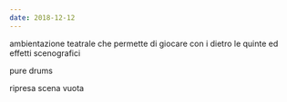```yaml
---
date: 2018-12-12
---
```

ambientazione teatrale che permette di giocare con i dietro le quinte ed effetti scenografici


pure drums


ripresa scena vuota